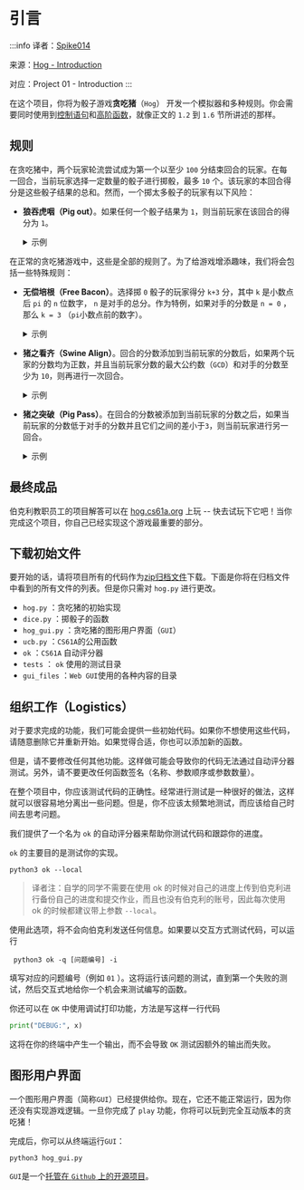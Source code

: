 # 引言

:::info
译者：[Spike014](https://github.com/spike014)

来源：[Hog - Introduction](https://inst.eecs.berkeley.edu/~cs61a/fa20/proj/hog/#introduction)

对应：Project 01 - Introduction
:::

在这个项目，你将为骰子游戏**贪吃猪**（`Hog`） 开发一个模拟器和多种规则。你会需要同时使用到[控制语句](../../sicp-python/ch1/1-5.md)和[高阶函数](../../sicp-python/ch1/1-6.md)，就像正文的 `1.2` 到 `1.6` 节所讲述的那样。

## 规则

在贪吃猪中，两个玩家轮流尝试成为第一个以至少 `100` 分结束回合的玩家。在每一回合，当前玩家选择一定数量的骰子进行掷骰，最多 `10` 个。该玩家的本回合得分是这些骰子结果的总和。然而，一个掷太多骰子的玩家有以下风险：

- **狼吞虎咽（Pig out）**。如果任何一个骰子结果为 `1`，则当前玩家在该回合的得分为 `1`。

    <details>
        <summary>示例</summary>

    - 示例 1：当前玩家掷骰子 `7` 个，其中 `5` 个是 `1`。他们在本回合得 `1` 分。

    - 示例 2：当前玩家掷出 `4` 个骰子，全部为 `3`。由于没有触发狼吞虎咽规则，他们在本回合得了 `12` 分。

    </details>

在正常的贪吃猪游戏中，这些是全部的规则了。为了给游戏增添趣味，我们将会包括一些特殊规则：

- **无偿培根（Free Bacon）**。选择掷 `0` 骰子的玩家得分 `k+3` 分，其中 `k` 是小数点后 `pi` 的 `n` 位数字， `n` 是对手的总分。作为特例，如果对手的分数是 `n = 0` ，那么 `k = 3` （`pi`小数点前的数字）。

    <details>
        <summary>示例</summary>

    - 示例 1：对手得分为 `0`，当前玩家掷骰子为 `0`。当前玩家将获得 `3 + 3 = 6` 分。
    - 示例 2：对手得分为 `1`，当前玩家掷骰子为 `0`。当前玩家将获得 `1 + 3 = 4` 分。
    - 示例 3：对手得分为 `2`，当前玩家掷骰子为 `0`。当前玩家将获得 `4 + 3 = 7` 分。
    - 示例 4：对手得分为 `42`，当前玩家掷骰子为 `0`。当前玩家将获得 `9 + 3 = 12` 分。

    </details>

- **猪之看齐（Swine Align）**。回合的分数添加到当前玩家的分数后，如果两个玩家的分数均为正数，并且当前玩家分数的最大公约数（`GCD`）和对手的分数至少为 `10`，则再进行一次回合。

    <details>
        <summary>示例</summary>

    - 示例 1：在第一个玩家的回合结束时，玩家的分数为`8`和`36`。两个分数的最大公约数是`4`，所以第一个玩家不会因为猪之看齐规则再进行另一回合。
    - 示例 2：在第一个玩家的回合结束时，玩家的分数为`20`和`30`。两个分数的最大公约数是`10`，所以第一个玩家进行一个额外的回合。
    - 示例 3：在第一个玩家的回合结束时，玩家的得分分别为`24`和`36`。分数的最大公约数是`12`，所以第一个玩家需要一个额外的回合。第一个玩家掷出`12`，现在比分是`36`和`36`。分数的最大公约数是`36`，所以第一个玩家再进行另一回合。
    - 示例 4：在第一个玩家的回合结束时，玩家的分数为`15`和`0`。猪之看齐规则只适用于当两个玩家的分数都是正数（不是`0`），所以第一个玩家不会由于猪之看齐规则再进行另一回合。

    </details>

- **猪之突破（Pig Pass）**。在回合的分数被添加到当前玩家的分数之后，如果当前玩家的分数低于对手的分数并且它们之间的差小于`3`，则当前玩家进行另一回合。

    <details>
        <summary>示例</summary>

    - 示例 1：在第一个玩家的回合结束时，对手得分为`10`，当前玩家得分为`11`。由于`11 > 10`，当前玩家不会由于猪之突破规则而再进行另一回合。
    - 示例 2：在第一个玩家的回合结束时，对手得分为`10`，当前玩家得分为`7`。因为 `10 - 7 = 3 >= 3` ，当前玩家不会因猪之突破规则而再进行另一回合。
    - 示例 3：在第一个玩家的回合结束时，对手得分为`30`，当前玩家得分为`28`。因为`30 - 28 = 2 < 3`，当前玩家将进行另一回合。
    - 示例 4：在第一个玩家的回合结束时，对手得分为`30`，当前玩家得分为`28`。与示例 3一样，当前玩家进行另一回合。如果当前玩家掷出`1`，现在得分为`29`，再次触发猪之突破规则，当前玩家还另外再进行一回合。

    </details>

## 最终成品

伯克利教职员工的项目解答可以在 [hog.cs61a.org](https://hog.cs61a.org/) 上玩
-- 快去试玩下它吧！当你完成这个项目，你自己已经实现这个游戏最重要的部分。

## 下载初始文件

要开始的话，请将项目所有的代码作为[zip归档文件](https://inst.eecs.berkeley.edu/~cs61a/fa20/proj/hog/hog.zip)下载。下面是你将在归档文件中看到的所有文件的列表。但是你只需对 `hog.py` 进行更改。

- `hog.py` ：贪吃猪的初始实现
- `dice.py` ：掷骰子的函数
- `hog_gui.py` ：贪吃猪的图形用户界面（`GUI`）
- `ucb.py` ：`CS61A`的公用函数
- `ok` ：`CS61A` 自动评分器
- `tests` ： `ok` 使用的测试目录
- `gui_files` ：`Web GUI`使用的各种内容的目录

## 组织工作（Logistics）

对于要求完成的功能，我们可能会提供一些初始代码。如果你不想使用这些代码，请随意删除它并重新开始。如果觉得合适，你也可以添加新的函数。

但是，请不要修改任何其他功能。这样做可能会导致你的代码无法通过自动评分器测试。另外，请不要更改任何函数签名（名称、参数顺序或参数数量）。

在整个项目中，你应该测试代码的正确性。经常进行测试是一种很好的做法，这样就可以很容易地分离出一些问题。但是，你不应该太频繁地测试，而应该给自己时间去思考问题。

我们提供了一个名为 `ok` 的自动评分器来帮助你测试代码和跟踪你的进度。

`ok` 的主要目的是测试你的实现。

```shell
python3 ok --local
```

> 译者注：自学的同学不需要在使用 ok 的时候对自己的进度上传到伯克利进行备份自己的进度和提交作业，而且也没有伯克利的账号，因此每次使用 ok 的时候都建议带上参数 `--local`。

使用此选项，将不会向伯克利发送任何信息。如果要以交互方式测试代码，可以运行

```shell
 python3 ok -q [问题编号] -i 
```

填写对应的问题编号（例如 `01` ）。这将运行该问题的测试，直到第一个失败的测试，然后交互式地给你一个机会来测试编写的函数。

你还可以在 `OK` 中使用调试打印功能，方法是写这样一行代码

```py
print("DEBUG:", x) 
```

这将在你的终端中产生一个输出，而不会导致 `OK` 测试因额外的输出而失败。

## 图形用户界面

一个图形用户界面（简称`GUI`）已经提供给你。现在，它还不能正常运行，因为你还没有实现游戏逻辑。一旦你完成了 `play` 功能，你将可以玩到完全互动版本的贪吃猪！

完成后，你可以从终端运行`GUI`：

```shell
python3 hog_gui.py
```

`GUI`是一个[托管在 `Github` 上的开源项目](https://github.com/Cal-CS-61A-Staff/hog-gui)。
